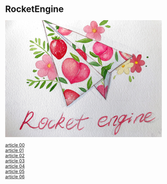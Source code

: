 # RocketEngine
![Logo](Logo/LOGO-0.jpg "Logo")

[article 00](Document/article_00/article_00.md)<br>
[article 01](Document/article_00/article_01.md)<br>
[article 02](Document/article_00/article_02.md)<br>
[article 03](Document/article_00/article_03.md)<br>
[article 04](Document/article_00/article_04.md)<br>
[article 05](Document/article_00/article_05.md)<br>
[article 06](Document/article_00/article_06.md)<br>
